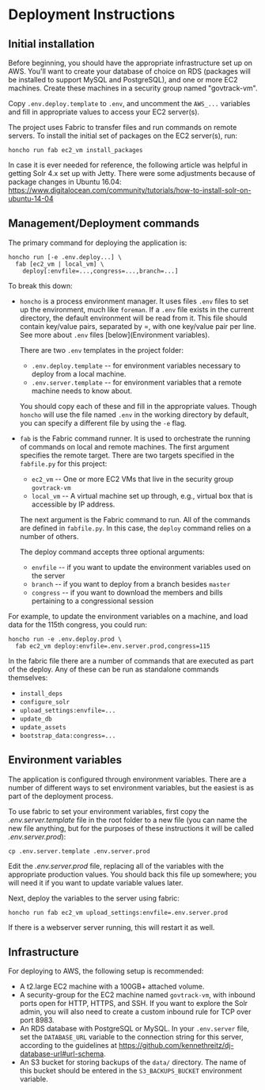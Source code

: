 Deployment Instructions
=======================

## Initial installation

Before beginning, you should have the appropriate infrastructure set up on AWS.
You'll want to create your database of choice on RDS (packages will be installed
to support MySQL and PostgreSQL), and one or more EC2 machines. Create these
machines in a security group named "govtrack-vm".

Copy `.env.deploy.template` to `.env`, and uncomment the `AWS_...` variables and
fill in appropriate values to access your EC2 server(s).

The project uses Fabric to transfer files and run commands on remote servers. To
install the initial set of packages on the EC2 server(s), run:

    honcho run fab ec2_vm install_packages

In case it is ever needed for reference, the following article was helpful in
getting Solr 4.x set up with Jetty. There were some adjustments because of
package changes in Ubuntu 16.04:
https://www.digitalocean.com/community/tutorials/how-to-install-solr-on-ubuntu-14-04


## Management/Deployment commands

The primary command for deploying the application is:

    honcho run [-e .env.deploy...] \
      fab [ec2_vm | local_vm] \
        deploy[:envfile=...,congress=...,branch=...]

To break this down:

* `honcho` is a process environment manager. It uses files `.env` files to set
  up the environment, much like `foreman`. If a `.env` file exists in the
  current directory, the default environment will be read from it. This file
  should contain key/value pairs, separated by =, with one key/value pair per
  line. See more about `.env` files [below](Environment variables).

  There are two `.env` templates in the project folder:

  * `.env.deploy.template` -- for environment variables necessary to deploy
    from a local machine.
  * `.env.server.template` -- for environment variables that a remote machine
    needs to know about.

  You should copy each of these and fill in the appropriate values. Though
  `honcho` will use the file named `.env` in the working directory by default,
  you can specify a different file by using the `-e` flag.

* `fab` is the Fabric command runner. It is used to orchestrate the running of
  commands on local and remote machines. The first argument specifies the
  remote target. There are two targets specified in the `fabfile.py` for this
  project:

  * `ec2_vm` -- One or more EC2 VMs that live in the security group `govtrack-vm`
  * `local_vm` -- A virtual machine set up through, e.g., virtual box that is
    accessible by IP address.

  The next argument is the Fabric command to run. All of the commands are
  defined in `fabfile.py`. In this case, the `deploy` command relies on a number
  of others.

  The deploy command accepts three optional arguments:

  * `envfile` -- if you want to update the environment variables used on the
    server
  * `branch` -- if you want to deploy from a branch besides `master`
  * `congress` -- if you want to download the members and bills pertaining to
    a congressional session

For example, to update the environment variables on a machine, and load data for
the 115th congress, you could run:

    honcho run -e .env.deploy.prod \
      fab ec2_vm deploy:envfile=.env.server.prod,congress=115

In the fabric file there are a number of commands that are executed as part of
the deploy. Any of these can be run as standalone commands themselves:

* `install_deps`
* `configure_solr`
* `upload_settings:envfile=...`
* `update_db`
* `update_assets`
* `bootstrap_data:congress=...`


## Environment variables

The application is configured through environment variables. There are a number
of different ways to set environment variables, but the easiest is as part of
the deployment process.

To use fabric to set your environment variables, first copy the
*.env.server.template* file in the root folder to a new file (you can name the
new file anything, but for the purposes of these instructions it will be called
*.env.server.prod*):

    cp .env.server.template .env.server.prod

Edit the *.env.server.prod* file, replacing all of the variables with the
appropriate production values. You should back this file up somewhere; you will
need it if you want to update variable values later.

Next, deploy the variables to the server using fabric:

    honcho run fab ec2_vm upload_settings:envfile=.env.server.prod

If there is a webserver server running, this will restart it as well.


## Infrastructure

For deploying to AWS, the following setup is recommended:

* A t2.large EC2 machine with a 100GB+ attached volume.
* A security-group for the EC2 machine named `govtrack-vm`, with inbound ports
  open for HTTP, HTTPS, and SSH. If you want to explore the Solr admin, you will
  also need to create a custom inbound rule for TCP over port 8983.
* An RDS database with PostgreSQL or MySQL. In your `.env.server` file, set the
  `DATABASE_URL` variable to the connection string for this server, according to
  the guidelines at https://github.com/kennethreitz/dj-database-url#url-schema.
* An S3 bucket for storing backups of the `data/` directory. The name of this
  bucket should be entered in the `S3_BACKUPS_BUCKET` environment variable.